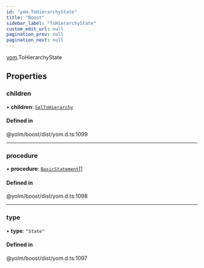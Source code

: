 ```yaml
---
id: "yom.ToHierarchyState"
title: "Boost"
sidebar_label: "ToHierarchyState"
custom_edit_url: null
pagination_prev: null
pagination_next: null
---
```


[yom](../namespaces/yom.md).ToHierarchyState

## Properties

### children

• **children**: [`SqlToHierarchy`](../namespaces/yom.md#sqltohierarchy)

#### Defined in

@yolm/boost/dist/yom.d.ts:1099

___

### procedure

• **procedure**: [`BasicStatement`](../namespaces/yom.md#basicstatement)[]

#### Defined in

@yolm/boost/dist/yom.d.ts:1098

___

### type

• **type**: ``"State"``

#### Defined in

@yolm/boost/dist/yom.d.ts:1097

